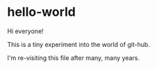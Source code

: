 # hello-world

Hi everyone!

This is a tiny experiment into the world of git-hub.

I'm re-visiting this file after many, many years.
